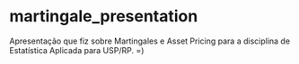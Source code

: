 # martingale_presentation
Apresentação que fiz sobre Martingales e Asset Pricing para a disciplina de Estatística Aplicada para USP/RP. =)
